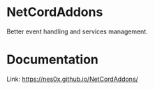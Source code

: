 # NetCordAddons
Better event handling and services management.

# Documentation 
Link: https://nes0x.github.io/NetCordAddons/

